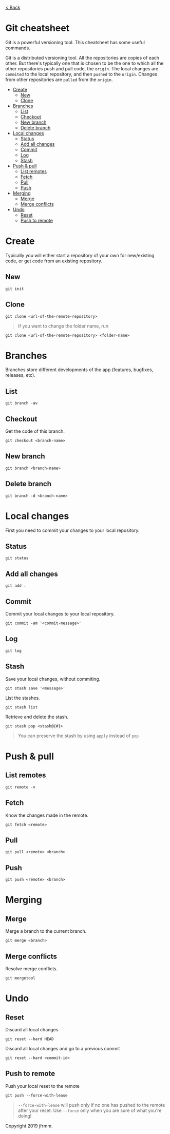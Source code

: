 [< Back](./README.md)

# Git cheatsheet

Git is a powerful versioning tool. This cheatsheet has some useful commands.

Git is a distributed versioning tool. All the repositories are copies of each other. But there's typically one that is chosen to be the one to which all the other repositories push and pull code, the `origin`. The local changes are `commited` to the local repository, and then `pushed` to the `origin`. Changes from other repositories are `pulled` from the `origin`.

- [Create](#create)
  - [New](#new)
  - [Clone](#clone)
- [Branches](#branches)
  - [List](#list)
  - [Checkout](#checkout)
  - [New branch](#new-branch)
  - [Delete branch](#delete-branch)
- [Local changes](#local-changes)
  - [Status](#status)
  - [Add all changes](#add-all-changes)
  - [Commit](#commit)
  - [Log](#log)
  - [Stash](#stash)
- [Push & pull](#push-&-pull)
  - [List remotes](#list-remotes)
  - [Fetch](#fetch)
  - [Pull](#pull)
  - [Push](#push)
- [Merging](#merging)
  - [Merge](#merge)
  - [Merge conflicts](#merge-conflicts)
- [Undo](#undo)
  - [Reset](#reset)
  - [Push to remote](#push-to-remote)

# Create

Typically you will either start a repository of your own for new/existing code, or get code from an existing repository.

## New

```
git init
```

## Clone

```
git clone <url-of-the-remote-repository>
```

> If you want to change the folder name, run

```
git clone <url-of-the-remote-repository> <folder-name>
```

# Branches

Branches store different developments of the app (features, bugfixes, releases, etc).

## List

```
git branch -av
```

## Checkout

Get the code of this branch.

```
git checkout <branch-name>
```

## New branch

```
git branch <branch-name>
```

## Delete branch

```
git branch -d <branch-name>
```

# Local changes

First you need to commit your changes to your local repository.

## Status

```
git status
```

## Add all changes

```
git add .
```

## Commit

Commit your local changes to your local repository.

```
git commit -am '<commit-message>'
```

## Log

```
git log
```

## Stash

Save your local changes, without commiting.

```
git stash save '<message>'
```

List the stashes.

```
git stash list
```

Retrieve and delete the stash.

```
git stash pop <stash@{#}>
```

> You can preserve the stash by using `apply` instead of `pop`

# Push & pull

## List remotes

```
git remote -v
```

## Fetch

Know the changes made in the remote.

```
git fetch <remote>
```

## Pull

```
git pull <remote> <branch>
```

## Push

```
git push <remote> <branch>
```

# Merging

## Merge

Merge a branch to the current branch.

```
git merge <branch>
```

## Merge conflicts

Resolve merge conflicts.

```
git mergetool
```

# Undo

## Reset

Discard all local changes

```
git reset --hard HEAD
```

Discard all local changes and go to a previous commit

```
git reset --hard <commit-id>
```

## Push to remote

Push your local reset to the remote

```
git push --force-with-lease
```

> `--force-with-lease` will push only if no one has pushed to the remote after your reset. Use `--force` only when you are sure of what you're doing!

Copyright 2019 jfrmm.
